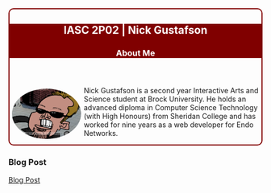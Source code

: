 <style type="text/css">
#about-me { border:solid 2px #800000;border-radius:10px }
#about-me header { background-color:#800000; }
#about-me h2, #about-me h3 { color:#ffffff }
#about-me img { float:left;height:100px;border-radius:50%;margin:5px 5px 25px 5px }
</style>

<section id="about-me">
  <header>
    <h2>IASC 2P02 | Nick Gustafson</h2>
    <h3>About Me</h3>
  </header>
  
  <img src="images/caricature_cropped.png" border="0" alt="Me" />

<p>Nick Gustafson is a second year Interactive Arts and Science student at Brock University.  He holds an advanced diploma in Computer Science Technology (with High Honours) from Sheridan College and has worked for nine years as a web developer for Endo Networks.</p>
</section>

<h3>Blog Post</h3>
<a href="blog.html">Blog Post</a>
